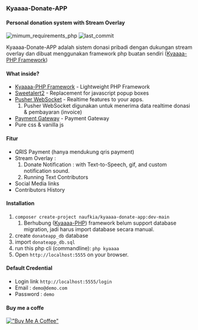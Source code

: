 ### Kyaaaa-Donate-APP
#### Personal donation system with Stream Overlay

![mimum_requirements_php](https://img.shields.io/badge/PHP-^7.3|^8.0-green?style=flat-square&logo=PHP)
![last_commit](https://img.shields.io/github/last-commit/naufkia/kyaaaa-php?style=flat-square)

Kyaaaa-Donate-APP adalah sistem donasi pribadi dengan dukungan stream overlay dan dibuat menggunakan framework php buatan sendiri ([Kyaaaa-PHP Framework](https://github.com/naufkia/kyaaaa-php))

#### What inside?

* [Kyaaaa-PHP Framework](https://github.com/naufkia/kyaaaa-php) - Lightweight PHP Framework
* [Sweetalert2](https://sweetalert2.github.io/) - Replacement for javascript popup boxes
* [Pusher WebSocket](https://pusher.com/channels) - Realtime features to your apps.
  1) Pusher WebSocket digunakan untuk menerima data realtime donasi & pembayaran (invoice)
* [Payment Gateway](https://tripay.co.id) - Payment Gateway
* Pure css & vanilla js

#### Fitur

* QRIS Payment (hanya mendukung qris payment)
* Stream Overlay :
  1) Donate Notification : with Text-to-Speech, gif, and custom notification sound.
  2) Running Text Contributors
* Social Media links
* Contributors History

#### Installation
1. `composer create-project naufkia/kyaaaa-donate-app:dev-main`
   1) Berhubung ([Kyaaaa-PHP](https://github.com/naufkia/kyaaaa-php)) framework belum support database migration, jadi harus import database secara manual.
2. create `donateapp_db` database
3. import `donateapp_db.sql`
4. run this php cli (commandline): `php kyaaaa`
5. Open `http://localhost:5555` on your browser.

#### Default Credential
* Login link `http://localhost:5555/login`
* Email : `demo@demo.com`
* Password : `demo`

#### Buy me a coffe
[!["Buy Me A Coffee"](https://nauf.space/orange_img.webp)](https://nauf.space/donate)
